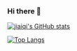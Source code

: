 ### Hi there 👋

<!--
**jiaiqi/jiaiqi** is a ✨ _special_ ✨ repository because its `README.md` (this file) appears on your GitHub profile.

Here are some ideas to get you started:

- 🔭 I’m currently working on ...
- 🌱 I’m currently learning ...
- 👯 I’m looking to collaborate on ...
- 🤔 I’m looking for help with ...
- 💬 Ask me about ...
- 📫 How to reach me: ...
- 😄 Pronouns: ...
- ⚡ Fun fact: ...
-->

[![jiaiqi's GitHub stats](https://github-readme-stats.vercel.app/api?username=jiaiqi)](https://github.com/jiaiqi/jiaiqi)

[![Top Langs](https://github-readme-stats.vercel.app/api/top-langs/?username=jiaiqi&layout=compact)](https://github.com/jiaiqi/jiaiqi)
